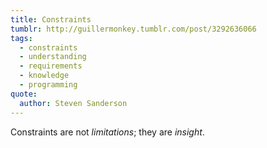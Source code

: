 ```yaml
---
title: Constraints
tumblr: http://guillermonkey.tumblr.com/post/3292636066
tags:
  - constraints
  - understanding
  - requirements
  - knowledge
  - programming
quote:
  author: Steven Sanderson
---
```


Constraints are not *limitations*; they are *insight*.
